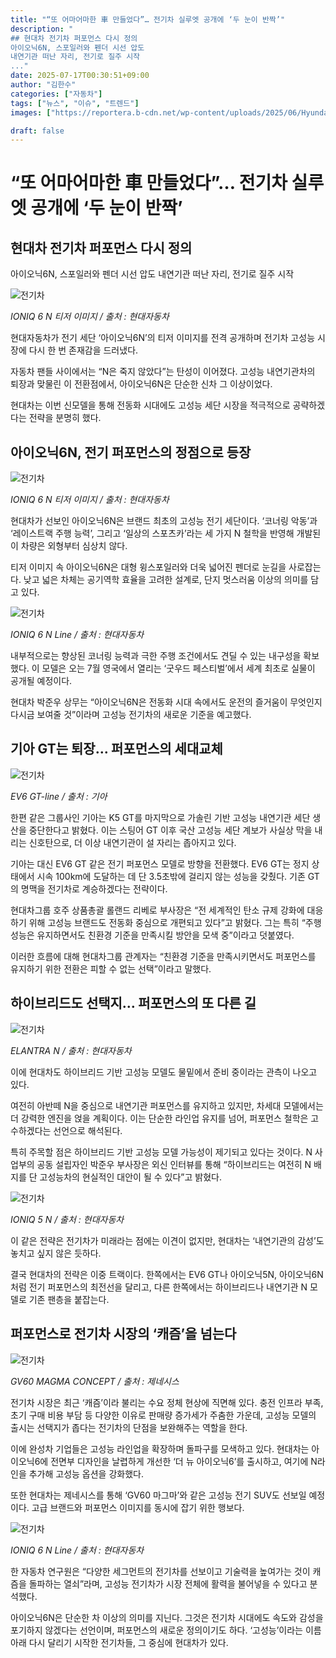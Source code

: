```yaml
---
title: "“또 어마어마한 車 만들었다”… 전기차 실루엣 공개에 ‘두 눈이 반짝’"
description: "
## 현대차 전기차 퍼포먼스 다시 정의
아이오닉6N, 스포일러와 펜더 시선 압도
내연기관 떠난 자리, 전기로 질주 시작
..."
date: 2025-07-17T00:30:51+09:00
author: "김한수"
categories: ["자동차"]
tags: ["뉴스", "이슈", "트렌드"]
images: ["https://reportera.b-cdn.net/wp-content/uploads/2025/06/Hyundai-electric-sedan-Ioniq6N-teaser-image-released-1024x576.jpg"]

draft: false
---
```


# “또 어마어마한 車 만들었다”… 전기차 실루엣 공개에 ‘두 눈이 반짝’


## 현대차 전기차 퍼포먼스 다시 정의
아이오닉6N, 스포일러와 펜더 시선 압도
내연기관 떠난 자리, 전기로 질주 시작


![전기차](https://reportera.b-cdn.net/wp-content/uploads/2025/06/Hyundai-electric-sedan-Ioniq6N-teaser-image-released-1024x576.jpg)

*IONIQ 6 N 티저 이미지 / 출처 : 현대자동차*

현대자동차가 전기 세단 ‘아이오닉6N’의 티저 이미지를 전격 공개하며 전기차 고성능 시장에 다시 한 번 존재감을 드러냈다.

자동차 팬들 사이에서는 “N은 죽지 않았다”는 탄성이 이어졌다. 고성능 내연기관차의 퇴장과 맞물린 이 전환점에서, 아이오닉6N은 단순한 신차 그 이상이었다.

현대차는 이번 신모델을 통해 전동화 시대에도 고성능 세단 시장을 적극적으로 공략하겠다는 전략을 분명히 했다.


## 아이오닉6N, 전기 퍼포먼스의 정점으로 등장


![전기차](https://reportera.b-cdn.net/wp-content/uploads/2025/06/Hyundai-electric-sedan-Ioniq6N-teaser-image-released-1-1024x576.jpg)

*IONIQ 6 N 티저 이미지 / 출처 : 현대자동차*

현대차가 선보인 아이오닉6N은 브랜드 최초의 고성능 전기 세단이다. ‘코너링 악동’과 ‘레이스트랙 주행 능력’, 그리고 ‘일상의 스포츠카’라는 세 가지 N 철학을 반영해 개발된 이 차량은 외형부터 심상치 않다.

티저 이미지 속 아이오닉6N은 대형 윙스포일러와 더욱 넓어진 펜더로 눈길을 사로잡는다. 낮고 넓은 차체는 공기역학 효율을 고려한 설계로, 단지 멋스러움 이상의 의미를 담고 있다.

![전기차](https://reportera.b-cdn.net/wp-content/uploads/2025/06/Hyundai-electric-sedan-Ioniq6N-teaser-image-released-2-1024x576.jpg)

*IONIQ 6 N Line / 출처 : 현대자동차*

내부적으로는 향상된 코너링 능력과 극한 주행 조건에서도 견딜 수 있는 내구성을 확보했다. 이 모델은 오는 7월 영국에서 열리는 ‘굿우드 페스티벌’에서 세계 최초로 실물이 공개될 예정이다.

현대차 박준우 상무는 “아이오닉6N은 전동화 시대 속에서도 운전의 즐거움이 무엇인지 다시금 보여줄 것”이라며 고성능 전기차의 새로운 기준을 예고했다.


## 기아 GT는 퇴장… 퍼포먼스의 세대교체


![전기차](https://reportera.b-cdn.net/wp-content/uploads/2025/06/Hyundai-electric-sedan-Ioniq6N-teaser-image-released-3-1024x576.jpg)

*EV6 GT-line / 출처 : 기아*

한편 같은 그룹사인 기아는 K5 GT를 마지막으로 가솔린 기반 고성능 내연기관 세단 생산을 중단한다고 밝혔다. 이는 스팅어 GT 이후 국산 고성능 세단 계보가 사실상 막을 내리는 신호탄으로, 더 이상 내연기관이 설 자리는 좁아지고 있다.

기아는 대신 EV6 GT 같은 전기 퍼포먼스 모델로 방향을 전환했다. EV6 GT는 정지 상태에서 시속 100km에 도달하는 데 단 3.5초밖에 걸리지 않는 성능을 갖췄다. 기존 GT의 명맥을 전기차로 계승하겠다는 전략이다.

현대차그룹 호주 상품총괄 롤랜드 리베로 부사장은 “전 세계적인 탄소 규제 강화에 대응하기 위해 고성능 브랜드도 전동화 중심으로 개편되고 있다”고 밝혔다. 그는 특히 “주행 성능은 유지하면서도 친환경 기준을 만족시킬 방안을 모색 중”이라고 덧붙였다.

이러한 흐름에 대해 현대차그룹 관계자는 “친환경 기준을 만족시키면서도 퍼포먼스를 유지하기 위한 전환은 피할 수 없는 선택”이라고 말했다.


## 하이브리드도 선택지… 퍼포먼스의 또 다른 길


![전기차](https://reportera.b-cdn.net/wp-content/uploads/2025/06/Hyundai-electric-sedan-Ioniq6N-teaser-image-released-4-1024x576.jpg)

*ELANTRA N / 출처 : 현대자동차*

이에 현대차도 하이브리드 기반 고성능 모델도 물밑에서 준비 중이라는 관측이 나오고 있다.

여전히 아반떼 N을 중심으로 내연기관 퍼포먼스를 유지하고 있지만, 차세대 모델에서는 더 강력한 엔진을 얹을 계획이다. 이는 단순한 라인업 유지를 넘어, 퍼포먼스 철학은 고수하겠다는 선언으로 해석된다.

특히 주목할 점은 하이브리드 기반 고성능 모델 가능성이 제기되고 있다는 것이다. N 사업부의 공동 설립자인 박준우 부사장은 외신 인터뷰를 통해 “하이브리드는 여전히 N 배지를 단 고성능차의 현실적인 대안이 될 수 있다”고 밝혔다.

![전기차](https://reportera.b-cdn.net/wp-content/uploads/2025/06/Hyundai-electric-sedan-Ioniq6N-teaser-image-released-5-1024x576.jpg)

*IONIQ 5 N / 출처 : 현대자동차*

이 같은 전략은 전기차가 미래라는 점에는 이견이 없지만, 현대차는 ‘내연기관의 감성’도 놓치고 싶지 않은 듯하다.

결국 현대차의 전략은 이중 트랙이다. 한쪽에서는 EV6 GT나 아이오닉5N, 아이오닉6N처럼 전기 퍼포먼스의 최전선을 달리고, 다른 한쪽에서는 하이브리드나 내연기관 N 모델로 기존 팬층을 붙잡는다.


## 퍼포먼스로 전기차 시장의 ‘캐즘’을 넘는다


![전기차](https://reportera.b-cdn.net/wp-content/uploads/2025/06/Hyundai-electric-sedan-Ioniq6N-teaser-image-released-7-1024x576.jpg)

*GV60 MAGMA CONCEPT / 출처 : 제네시스*

전기차 시장은 최근 ‘캐즘’이라 불리는 수요 정체 현상에 직면해 있다. 충전 인프라 부족, 초기 구매 비용 부담 등 다양한 이유로 판매량 증가세가 주춤한 가운데, 고성능 모델의 출시는 선택지가 좁다는 전기차의 단점을 보완해주는 역할을 한다.

이에 완성차 기업들은 고성능 라인업을 확장하며 돌파구를 모색하고 있다. 현대차는 아이오닉6에 전면부 디자인을 날렵하게 개선한 ‘더 뉴 아이오닉6’를 출시하고, 여기에 N라인을 추가해 고성능 옵션을 강화했다.

또한 현대차는 제네시스를 통해 ‘GV60 마그마’와 같은 고성능 전기 SUV도 선보일 예정이다. 고급 브랜드와 퍼포먼스 이미지를 동시에 잡기 위한 행보다.

![전기차](https://reportera.b-cdn.net/wp-content/uploads/2025/06/Hyundai-electric-sedan-Ioniq6N-teaser-image-released-6-1024x576.jpg)

*IONIQ 6 N Line / 출처 : 현대자동차*

한 자동차 연구원은 “다양한 세그먼트의 전기차를 선보이고 기술력을 높여가는 것이 캐즘을 돌파하는 열쇠”라며, 고성능 전기차가 시장 전체에 활력을 불어넣을 수 있다고 분석했다.

아이오닉6N은 단순한 차 이상의 의미를 지닌다. 그것은 전기차 시대에도 속도와 감성을 포기하지 않겠다는 선언이며, 퍼포먼스의 새로운 정의이기도 하다. ‘고성능’이라는 이름 아래 다시 달리기 시작한 전기차들, 그 중심에 현대차가 있다.
